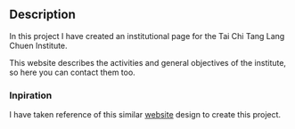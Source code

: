 ## Description

In this project I have created an institutional page for the Tai Chi Tang Lang Chuen Institute.

This website describes the activities and general objectives of the institute, so here you can contact them too.

### Inpiration

I have taken reference of this similar [website](https://taichiestilochen.com/) design to create this project.

